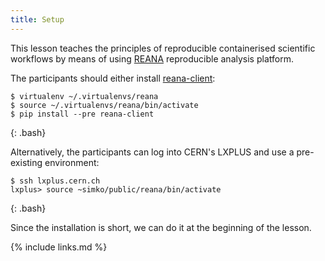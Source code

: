 ```yaml
---
title: Setup
---
```


This lesson teaches the principles of reproducible containerised scientific workflows by means of
using [REANA](http://www.reana.io/) reproducible analysis platform.

The participants should either install [reana-client](https://pypi.org/project/reana-client/):

~~~
$ virtualenv ~/.virtualenvs/reana
$ source ~/.virtualenvs/reana/bin/activate
$ pip install --pre reana-client
~~~
{: .bash}

Alternatively, the participants can log into CERN's LXPLUS and use a pre-existing environment:

~~~
$ ssh lxplus.cern.ch
lxplus> source ~simko/public/reana/bin/activate
~~~
{: .bash}

Since the installation is short, we can do it at the beginning of the lesson.

{% include links.md %}
